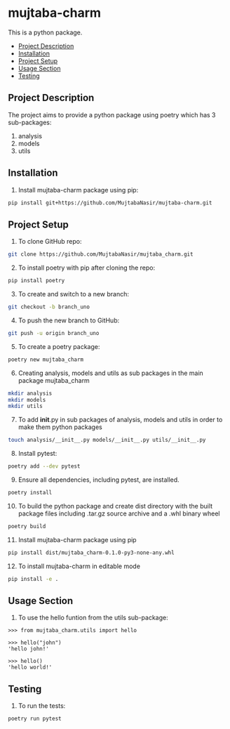 # mujtaba-charm
This is a python package.


- [Project Description](#project-description)
- [Installation](#installation)
- [Project Setup](#project-setup)
- [Usage Section](#usage-section)
- [Testing](#testing)

## Project Description
The project aims to provide a python package using poetry which has 3 sub-packages:
1. analysis
2. models
3. utils

## Installation
1. Install mujtaba-charm package using pip:
```bash
pip install git+https://github.com/MujtabaNasir/mujtaba-charm.git
```

## Project Setup
1. To clone GitHub repo:
```bash
git clone https://github.com/MujtabaNasir/mujtaba_charm.git
```

2. To install poetry with pip after cloning the repo:
```bash
pip install poetry
```

3. To create and switch to a new branch:
```bash
git checkout -b branch_uno
```

4. To push the new branch to GitHub:
```bash
git push -u origin branch_uno
```

5. To create a poetry package:
```bash
poetry new mujtaba_charm
```

6. Creating analysis, models and utils as sub packages in the main package mujtaba_charm
```bash
mkdir analysis
mkdir models
mkdir utils
```

7. To add __init__.py in sub packages of analysis, models and utils in order to make them python packages
```bash
touch analysis/__init__.py models/__init__.py utils/__init__.py
```

8. Install pytest:
```bash
poetry add --dev pytest
```

9. Ensure all dependencies, including pytest, are installed.
```bash
poetry install
```

10. To build the python package and create dist directory with the built package files including .tar.gz source archive and a .whl binary wheel
```bash
poetry build
```

11. Install mujtaba-charm package using pip
```bash
pip install dist/mujtaba_charm-0.1.0-py3-none-any.whl
```

12. To install mujtaba-charm in editable mode
```bash
pip install -e .
```

## Usage Section
1. To use the hello funtion from the utils sub-package:
```
>>> from mujtaba_charm.utils import hello

>>> hello("john")
'hello john!'

>>> hello()
'hello world!'
```

## Testing
1. To run the tests:
```
poetry run pytest
```